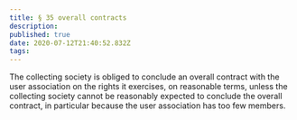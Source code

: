```yaml
---
title: § 35 overall contracts
description: 
published: true
date: 2020-07-12T21:40:52.832Z
tags: 
---
```


The collecting society is obliged to conclude an overall contract with the user association on the rights it exercises, on reasonable terms, unless the collecting society cannot be reasonably expected to conclude the overall contract, in particular because the user association has too few members.
 

